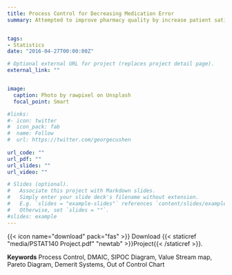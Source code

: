 ```yaml
---
title: Process Control for Decreasing Medication Error
summary: Attempted to improve pharmacy quality by increase patient satisfaction and decreasing medication error. The process is addressed by DMAIC tools along with each tollage.


tags:
- Statistics 
date: "2016-04-27T00:00:00Z"

# Optional external URL for project (replaces project detail page).
external_link: ""


image:
  caption: Photo by rawpixel on Unsplash
  focal_point: Smart

#links:
#- icon: twitter
#  icon_pack: fab
#  name: Follow
#  url: https://twitter.com/georgecushen
  
url_code: ""
url_pdf: ""
url_slides: ""
url_video: ""

# Slides (optional).
#   Associate this project with Markdown slides.
#   Simply enter your slide deck's filename without extension.
#   E.g. `slides = "example-slides"` references `content/slides/example-slides.md`.
#   Otherwise, set `slides = ""`.
#slides: example
---
```


{{< icon name="download" pack="fas" >}} Download {{< staticref "media/PSTAT140 Project.pdf" "newtab" >}}Project{{< /staticref >}}.

**Keywords**  Process Control, DMAIC, SIPOC Diagram, Value Stream map, Pareto Diagram, Demerit Systems, Out of Control Chart

